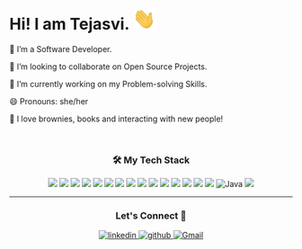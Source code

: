 <h1> Hi! I am Tejasvi.  <img src="https://raw.githubusercontent.com/ABSphreak/ABSphreak/master/gifs/Hi.gif" width="40px">  </h1>

 🌱 I’m a Software Developer.
 
 👯 I’m looking to collaborate on Open Source Projects.
 
 🤔 I’m currently working on my Problem-solving Skills.

 😄 Pronouns: she/her
 
 🍩 I love brownies, books  and interacting with new people!
 
<br>
<h3 align="center">🛠 My Tech Stack</h3>
<p align="center"> <img src="https://img.shields.io/badge/HTML5-E34F26?style=for-the-badge&logo=html5&logoColor=white"/> <img src="https://img.shields.io/badge/CSS-239120?&style=for-the-badge&logo=css3&logoColor=white"/> <img src="https://img.shields.io/badge/JavaScript-F7DF1E?style=for-the-badge&logo=javascript&logoColor=black"/>
 <img src='https://img.shields.io/badge/GIT-E44C30?style=for-the-badge&logo=git&logoColor=white'/>
 <img src='https://img.shields.io/badge/GitHub-100000?style=for-the-badge&logo=github&logoColor=white'/>
 <img src='https://img.shields.io/badge/MongoDB-4EA94B?style=for-the-badge&logo=mongodb&logoColor=white'/>
 <img src='https://img.shields.io/badge/Node%20js-339933?style=for-the-badge&logo=nodedotjs&logoColor=white'/>
 <img src='https://img.shields.io/badge/Express%20js-000000?style=for-the-badge&logo=express&logoColor=white'/>
 <img src='https://img.shields.io/badge/React-20232A?style=for-the-badge&logo=react&logoColor=61DAFB'/>
 <img src='https://img.shields.io/badge/Unity-100000?style=for-the-badge&logo=unity&logoColor=white'/>
 <img src='https://img.shields.io/badge/Flutter-02569B?style=for-the-badge&logo=flutter&logoColor=white'/>
 <img src='https://img.shields.io/badge/Dart-0175C2?style=for-the-badge&logo=dart&logoColor=white'/>
 <img src='https://img.shields.io/badge/MySQL-005C84?style=for-the-badge&logo=mysql&logoColor=white'/>
 <img src='https://img.shields.io/badge/Vercel-000000?style=for-the-badge&logo=vercel&logoColor=white'/>
 <img src='https://img.shields.io/badge/Render-46E3B7?style=for-the-badge&logo=render&logoColor=white'/>
 <img alt="Java" src="https://img.shields.io/badge/java-%23ED8B00.svg?&style=for-the-badge&logo=java&logoColor=white"/>
 <img src='https://img.shields.io/badge/C%23-239120?style=for-the-badge&logo=c-sharp&logoColor=white'/>

</p>

<hr>
<h3 align="center">Let's Connect 🙌</h3>
<div align="center">
<a href="https://www.linkedin.com/in/tejasvising" target="_blank">
<img src=https://img.shields.io/badge/linkedin-%231E77B5.svg?&style=for-the-badge&logo=linkedin&logoColor=white alt=linkedin style="margin-bottom: 5px;" />
</a>
<a href="https://github.com/tejasvising" target="_blank">
<img src=https://img.shields.io/badge/github-%2324292e.svg?&style=for-the-badge&logo=github&logoColor=white alt=github style="margin-bottom: 5px;" />
</a>
<a href="mailto:singhtejasvi.2001@gmail.com"><img  alt="Gmail" src="https://img.shields.io/badge/Gmail-D14836?style=for-the-badge&logo=gmail&logoColor=white" />

</a>
</div> <br>




<!--
**Amisha0606/Amisha0606** is a ✨ _special_ ✨ repository because its `README.md` (this file) appears on your GitHub profile.

Here are some ideas to get you started:

- 🔭 I’m currently working on ...
- 🌱 I’m currently learning ...
- 👯 I’m looking to collaborate on ...
- 🤔 I’m looking for help with ...
- 💬 Ask me about ...
- 📫 How to reach me: ...
- 😄 Pronouns: ...
- ⚡ Fun fact: ...
-->
